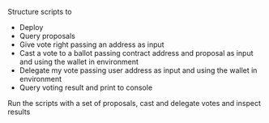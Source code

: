 
Structure scripts to

- Deploy
- Query proposals
- Give vote right passing an address as input
- Cast a vote to a ballot passing contract address and proposal as input and using the wallet in environment
- Delegate my vote passing user address as input and using the wallet in environment
- Query voting result and print to console

Run the scripts with a set of proposals, cast and delegate votes and inspect results
